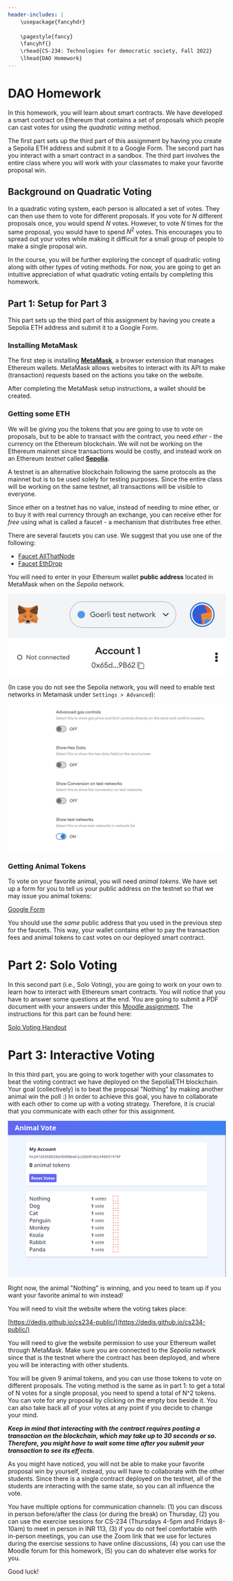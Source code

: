```yaml
---
header-includes: |
    \usepackage{fancyhdr}

    \pagestyle{fancy}
    \fancyhf{}
    \rhead{CS-234: Technologies for democratic society, Fall 2022}
    \lhead{DAO Homework}
---
```


# DAO Homework

In this homework, you will learn about smart contracts. We have developed a
smart contract on Ethereum that contains a set of proposals which people can
cast votes for using the *quadratic voting* method.

The first part sets up the third part of this assignment by having
you create a Sepolia ETH address and submit it to a Google Form. 
The second part has you interact with a smart contract in a sandbox.
The third part involves the entire class where you will work with your 
classmates to make your favorite proposal win.

## Background on Quadratic Voting

In a quadratic voting system, each person is allocated a set of votes. 
They can then use them to vote for different proposals. 
If you vote for $N$ different
proposals once, you would spend $N$ votes. However, to vote $N$ times for
the same proposal, you would have to spend $N^2$ votes. This encourages you to spread
out your votes while making it difficult for a small group of people to make a single
proposal win.

In the course, you will be further exploring the concept of quadratic voting along
with other types of voting methods.
For now, you are going to get an intuitive appreciation of what quadratic voting
entails by completing this homework.

## Part 1: Setup for Part 3

This part sets up the third part of this assignment by having
you create a Sepolia ETH address and submit it to a Google Form.

### Installing MetaMask

The first step is installing [__MetaMask__](https://metamask.io/),
a browser extension that manages Ethereum wallets. MetaMask allows websites
to interact with its API to make (transaction) requests based on the actions
you take on the website.

After completing the MetaMask setup instructions, a wallet should be created.

### Getting some ETH

We will be giving you the tokens that you are going to use to vote on proposals,
but to be able to transact with the contract, you need *ether* - the currency on
the Ethereum blockchain. We will not be working on the Ethereum mainnet since
transactions would be costly, and instead work on an Ethereum
*testnet* called [__Sepolia__](https://sepolia.etherscan.io/).

A testnet is an alternative blockchain following the same protocols as the mainnet but
is to be used solely for testing purposes. Since the entire class will be working
on the same testnet, all transactions will be visible to everyone.

Since ether on a testnet has no value, instead of needing to mine ether,
or to buy it with real currency through an exchange, you can receive
ether for *free* using what is called a faucet - a mechanism that
distributes free ether.

There are several faucets you can use. We suggest that you use one of the following:

- [Faucet AllThatNode](https://www.allthatnode.com/faucet/ethereum.dsrv)
- [Faucet EthDrop](https://ethdrop.dev/)

You will need to enter in your Ethereum wallet **public address** located in MetaMask
when on the *Sepolia* network.

![](2.png)

(In case you do not see the Sepolia network, you will need to enable
test networks in Metamask under `Settings > Advanced`):

![](3.png)

### Getting Animal Tokens

To vote on your favorite animal, you will need *animal tokens*.
We have set up a form for you to tell us your public address on the testnet
so that we may issue you animal tokens:

[Google Form](https://forms.gle/fntZcN3n4VYPAs4H9)

You should use the *same* public address that you used in the previous
step for the faucets. This way, your wallet contains ether
to pay the transaction fees and animal tokens to cast votes 
on our deployed smart contract.

# Part 2: Solo Voting

In this second part (i.e., Solo Voting), you are going to work on your own to learn how to interact with Ethereum smart contracts. You will notice that you have to answer some questions at the end. You are going to submit a PDF document with your answers under this [Moodle assignment](https://moodle.epfl.ch/mod/assign/view.php?id=1183559). The instructions for this part can be found here:

[Solo Voting Handout](https://github.com/dedis/cs234-public/blob/main/DAO/handout/solidity_hw.md)

# Part 3: Interactive Voting

In this third part, you are going to work together with your classmates to beat the voting contract we have deployed on the SepoliaETH blockchain. Your goal (collectively) is to beat the proposal "Nothing" by making another animal win the poll :) In order to achieve this goal, you have to collaborate with each other to come up with a voting strategy. Therefore, it is crucial that you communicate with each other for this assignment.

![](1.png)

Right now, the animal "Nothing" is winning, and you need to team
up if you want your favorite animal to win instead!

You will need to visit the website where the voting takes place:

[https://dedis.github.io/cs234-public/](https://dedis.github.io/cs234-public/)

You will need to give the website permission to use your Ethereum wallet through
MetaMask. Make sure you are connected to the *Sepolia* network since that is the
testnet where the contract has been deployed, and where you will be interacting with other students.

You will be given 9 animal tokens, and you can use those tokens to vote
on different proposals. The voting method is the same as in part 1: to get
a total of N votes for a single proposal, you need to spend a total of N^2 tokens.
You can vote for any proposal by clicking on the empty box beside it. 
You can also take back all of your votes at any point if you decide to change your mind.

___Keep in mind that interacting with the contract requires posting a transaction
on the blockchain, which may take up to 30 seconds or so. Therefore, you might
have to wait some time after you submit your transaction to see its effects.___

As you might have noticed, you will not be able to make your favorite proposal win
by yourself, instead, you will have to collaborate with the other students. Since there is
a single contract deployed on the testnet, all of the students are interacting with the
same state, so you can all influence the vote.

You have multiple options for communication channels: (1) you can discuss in person before/after the class (or during the break) on Thursday, (2) you can use the exercise sessions for CS-234 (Thursdays 4-5pm and Fridays 8-10am) to meet in person in INR 113, (3) if you do not feel comfortable with in-person meetings, you can use the Zoom link that we use for lectures during the exercise sessions to have online discussions, (4) you can use the Moodle forum for this homework, (5) you can do whatever else works for you.

Good luck!
